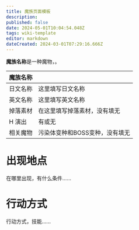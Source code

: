 ```yaml
---
title: 魔族页面模板
description: 
published: false
date: 2024-05-01T10:04:54.048Z
tags: wiki-template
editor: markdown
dateCreated: 2024-03-01T07:29:16.666Z
---
```


**魔族名称**是一种<!-- 普通？污染体变种？BOSS？特殊？ -->魔物，<!-- 这里进行简要描述，描述其特征 -->。

<!-- 在这里放置图像 -->

| 魔族名称 ||
| - | - |
| 日文名称 | <span lang="ja">这里填写日文名称</span> |
| 英文名称 | 这里填写英文名称 |
| 掉落素材 | 在这里填写掉落素材，没有填无 |
| H 演出 | 有或无 |
| 相关魔物 | 污染体变种和BOSS变种，没有填无 |

# 出现地点

在哪里出现，有什么条件......

# 行动方式

行动方式，技能......

<!-- 根据需要自行增删章节 -->
